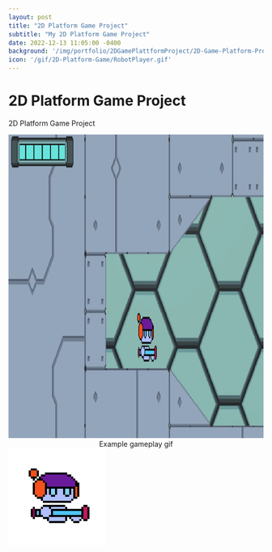 ```yaml
---
layout: post
title: "2D Platform Game Project"
subtitle: "My 2D Platform Game Project"
date: 2022-12-13 11:05:00 -0400
background: '/img/portfolio/2DGamePlattformProject/2D-Game-Platform-Project.JPG'
icon: '/gif/2D-Platform-Game/RobotPlayer.gif'
---
```


# 2D Platform Game Project

2D Platform Game Project

<img src="/img/portfolio/2DGamePlattformProject/2DPlatformProject.gif" alt="img" class="responsive" width="800" height="600"/>
<center>Example gameplay gif</center>

<img src="/gif/2D-Platform-Game/RobotPlayer.gif" alt="img" class="responsive" width="192" height="192"/>
